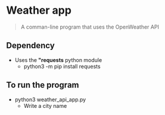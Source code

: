 # Weather app

> A comman-line program that uses the OpenWeather API

## Dependency
* Uses the **"requests** python module
    * python3 -m pip install requests

## To run the program
* python3 weather_api_app.py
    * Write a city name

